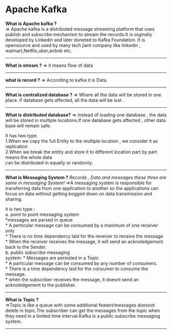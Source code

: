 # Apache Kafka
__What is Apache kafka ?__  
=> Apache kafka is a distributed message streaming platform that uses publish and 
subscribe mechanism to stream the records.It is orginally developed by Linkedin and later doneted to Kafka Foundation. It is opensource and used by many tech jiant company like linkedin , walmart,Netflix,uber,airbnb etc.

---

__What is stream ?__ 
=> it means flow of data

---

__what is record ?__ 
=> According to kafka it is Data.

---

__What is centralized database ?__ 
=> Where all the data will be stored in one place. if database gets affected, all the data will be 
lost .

---

__What is distributed database?__ 
=> instead of loading one database , the data will be stored in multiple locations.If one database gets
affected , other data base will remain safe.  

It has two type.  
1.When we copy the full Entity to the multiple location , we consider it as replication  
2.When we break the entity and store it to different location part by part means the whole data  
can be distributed in equally or randomly.

---

__What is Messaging System ?__ 
 _Records , Data and messages these three are same in messaging System!_
=>A messaging system is responsible for transferring data from one application to another so the applications can focus on data without getting bogged down on data transmission and sharing.  

it is two type :  
a. point to point messaging system  
    *messages are parsed in queue  
    * A perticular message can be consumed by a maximum of one receiver only  
    * There is no time dependency laid for the reveiver to receive the message  
    * When the receiver receives the message, it will send an acknoledgement back to the Sender.  
b. public subscribe messaging  
system:
    * Messages are persisted in a Topic  
    * A particular message can be consumed by any number of consumers.  
    * There is a time dependency laid for the consumer to consume the message.  
    * when the subscriber receives the message, it doesnt send an acknoledgement to the publisher.  

---

__What is Topic ?__  
=>Topic is like a queue with some additional featers!messages doesnot delete in topic.The subscriber can get 
the messages from the topic when they need in a limited time interval.Kafka is a public subscribe messaging 
system.

---
